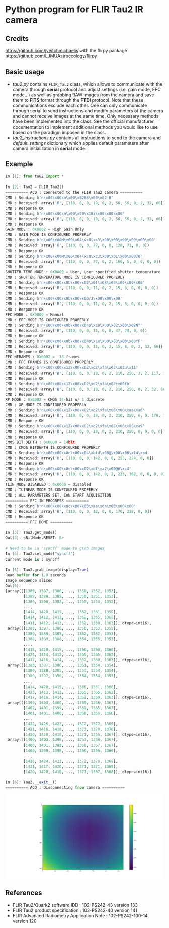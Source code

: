 # Python program for FLIR Tau2 IR camera

## Credits

https://github.com/jveitchmichaelis with the flirpy package https://github.com/LJMUAstroecology/flirpy

## Basic usage

- *tau2.py* contains `FLIR_Tau2` class, which allows to communicate with the camera through **serial** protocol and adjust settings (i.e. gain mode, FFC mode...) as well as grabbing RAW images from the camera and save them to **FITS** format through the **FTDI** protocol. Note that these communications exclude each other. One can only communicate through serial to send instructions and modify parameters of the camera and cannot receive images at the same time. Only necessary methods have been implemented into the class. See the official manufacturer documentation to implement additional methods you would like to use based on the paradigm imposed in the class.
- *tau2_instructions.py* contains all instructions to send to the camera and *default_settings* dictionary which applies default parameters after camera initialization in **serial** mode.

## Example

```python
In [1]: from tau2 import *

In [2]: Tau2 = FLIR_Tau2()
========== ACQ : Connected to the FLIR Tau2 camera ==========
CMD : Sending b'n\x00\x00\n\x00\x0288\x00\x02 B'
CMD : Received: array('B', [110, 0, 0, 10, 0, 2, 56, 56, 0, 2, 32, 66])
CMD : Response OK
CMD : Sending b'n\x00\x00\n\x00\x00\x18z\x00\x00\x00'
CMD : Received: array('B', [110, 0, 0, 10, 0, 2, 56, 56, 0, 2, 32, 66])
CMD : Response OK
GAIN MODE : 0X0002 = High Gain Only
CMD : GAIN MODE IS CONFIGURED PROPERLY
CMD : Sending b'n\x00\x00M\x00\x04\xc0\xc3\x00\x00\x00\x00\x00\x00'
CMD : Received: array('B', [110, 0, 0, 77, 0, 0, 128, 71, 0, 0])
CMD : Response OK
CMD : Sending b'n\x00\x00M\x00\x04\xc0\xc3\x00\x01\x00\x0070'
CMD : Received: array('B', [110, 0, 0, 77, 0, 2, 160, 5, 0, 0, 0, 0])
CMD : Response OK
SHUTTER TEMP MODE : 0X0000 = User, User specified shutter temperature
CMD : SHUTTER TEMPERATURE MODE IS CONFIGURED PROPERLY
CMD : Sending b'n\x00\x00\x0b\x00\x02\x0f\x08\x00\x00\x00\x00'
CMD : Received: array('B', [110, 0, 0, 11, 0, 2, 15, 8, 0, 0, 0, 0])
CMD : Response OK
CMD : Sending b'n\x00\x00\x0b\x00\x00/J\x00\x00\x00'
CMD : Received: array('B', [110, 0, 0, 11, 0, 2, 15, 8, 0, 0, 0, 0])
CMD : Response OK
FFC MODE : 0X0000 = Manual
CMD : FFC MODE IS CONFIGURED PROPERLY
CMD : Sending b'n\x00\x00\x0b\x00\x04o\xce\x00\x02\x00\x02N"'
CMD : Received: array('B', [110, 0, 0, 11, 0, 0, 47, 74, 0, 0])
CMD : Response OK
CMD : Sending b'n\x00\x00\x0b\x00\x04o\xce\x00\x03\x00\x00YP'
CMD : Received: array('B', [110, 0, 0, 11, 0, 2, 15, 8, 0, 2, 32, 66])
CMD : Response OK
FFC NFRAMES : 0X0002 =  16 frames
CMD : FFC FRAMES IS CONFIGURED PROPERLY
CMD : Sending b'n\x00\x00\x12\x00\x02\xd2\xfa\x03\x02u\x11'
CMD : Received: array('B', [110, 0, 0, 18, 0, 2, 210, 250, 3, 2, 117, 17])
CMD : Response OK
CMD : Sending b'n\x00\x00\x12\x00\x02\xd2\xfa\x02\x00fb'
CMD : Received: array('B', [110, 0, 0, 18, 0, 2, 210, 250, 0, 2, 32, 66])
CMD : Response OK
XP MODE : 0x0002 = CMOS 14-bit w/ 1 discrete
CMD : XP MODE IS CONFIGURED PROPERLY
CMD : Sending b'n\x00\x00\x12\x00\x02\xd2\xfa\x06\x00\xaa\xa6'
CMD : Received: array('B', [110, 0, 0, 18, 0, 2, 210, 250, 6, 0, 170, 166])
CMD : Response OK
CMD : Sending b'n\x00\x00\x12\x00\x02\xd2\xfa\x08\x00\x89\xa9'
CMD : Received: array('B', [110, 0, 0, 18, 0, 2, 210, 250, 0, 0, 0, 0])
CMD : Response OK
CMOS BIT DEPTH : 0x0000 = 14bit
CMD : CMOS BITDEPTH IS CONFIGURED PROPERLY
CMD : Sending b'n\x00\x00\x8e\x00\x04\xbfd\x00@\x00\x00\x1d\xad'
CMD : Received: array('B', [110, 0, 0, 142, 0, 0, 255, 224, 0, 0])
CMD : Response OK
CMD : Sending b'n\x00\x00\x8e\x00\x02\xdf\xa2\x00@H\xc4'
CMD : Received: array('B', [110, 0, 0, 142, 0, 2, 223, 162, 0, 0, 0, 0])
CMD : Response OK
TLIN MODE DISABLED : 0x0000 = disabled
CMD : TLINEAR MODE IS CONFIGURED PROPERLY
CMD : ALL PARAMETERS SET, CAN START ACQUISITION
========== FFC IN PROGRESS ==========
CMD : Sending b'n\x00\x00\x0c\x00\x00\xaa\xda\x00\x00\x00'
CMD : Received: array('B', [110, 0, 0, 12, 0, 0, 170, 218, 0, 0])
CMD : Response OK
========== FFC DONE ==========

In [3]: Tau2.get_mode()
Out[3]: <BitMode.RESET: 0>

# Need to be in 'syncff' mode to grab images
In [4]: Tau2.set_mode("syncff")
Current mode is : syncff

In [5]: Tau2.grab_image(display=True)
Read buffer for 1.0 seconds
Image sequence sliced
Out[5]: 
[array([[1389, 1387, 1386, ..., 1350, 1352, 1353],
        [1389, 1389, 1385, ..., 1350, 1351, 1353],
        [1386, 1390, 1388, ..., 1355, 1354, 1352],
        ...,
        [1414, 1420, 1415, ..., 1362, 1361, 1359],
        [1414, 1412, 1412, ..., 1362, 1365, 1362],
        [1411, 1412, 1413, ..., 1362, 1360, 1363]], dtype=int16),
 array([[1388, 1387, 1386, ..., 1350, 1353, 1353],
        [1389, 1389, 1385, ..., 1352, 1352, 1353],
        [1388, 1389, 1388, ..., 1354, 1355, 1353],
        ...,
        [1415, 1420, 1415, ..., 1366, 1360, 1360],
        [1424, 1414, 1412, ..., 1365, 1365, 1362],
        [1417, 1416, 1414, ..., 1362, 1360, 1363]], dtype=int16),
 array([[1388, 1387, 1386, ..., 1351, 1354, 1354],
        [1389, 1388, 1385, ..., 1353, 1354, 1354],
        [1389, 1392, 1390, ..., 1354, 1354, 1353],
        ...,
        [1414, 1420, 1415, ..., 1366, 1361, 1360],
        [1423, 1413, 1412, ..., 1365, 1365, 1362],
        [1417, 1416, 1414, ..., 1362, 1360, 1363]], dtype=int16),
 array([[1399, 1403, 1400, ..., 1369, 1368, 1367],
        [1402, 1401, 1399, ..., 1369, 1365, 1367],
        [1401, 1401, 1400, ..., 1368, 1366, 1366],
        ...,
        [1422, 1426, 1422, ..., 1372, 1372, 1369],
        [1421, 1416, 1418, ..., 1373, 1370, 1370],
        [1420, 1420, 1418, ..., 1371, 1366, 1367]], dtype=int16),
 array([[1400, 1403, 1398, ..., 1367, 1368, 1367],
        [1400, 1401, 1392, ..., 1368, 1367, 1367],
        [1400, 1398, 1398, ..., 1366, 1366, 1366],
        ...,
        [1426, 1424, 1422, ..., 1372, 1370, 1369],
        [1421, 1417, 1420, ..., 1371, 1371, 1369],
        [1420, 1420, 1418, ..., 1371, 1367, 1368]], dtype=int16)]

In [6]: Tau2.__exit__()
========== ACQ : Disconnecting from camera ==========

```

![Sample image of FLIR Tau2 camera in flux RAW 14bits non-radiometric mode](flir_tau2_image_flux.png)

## References
- FLIR Tau2/Quark2 software IDD : 102-PS242-43 version 133
- FLIR Tau2 product specification : 102-PS242-40 version 141
- FLIR Advanced Radiometry Application Note : 102-PS242-100-14 version 120
